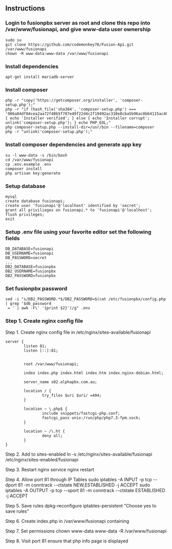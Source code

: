 ## Instructions

### Login to fusionpbx server as root and clone this repo into /var/www/fusionapi, and give www-data user ownership
```
sudo su
git clone https://github.com/codemonkey76/Fusion-Api.git /var/www/fusionapi
chown -R www-data:www-data /var/www/fusionapi
```

### Install dependencies
```
apt-get install mariadb-server
```

### Install composer
```
php -r "copy('https://getcomposer.org/installer', 'composer-setup.php');"
php -r "if (hash_file('sha384', 'composer-setup.php') === '906a84df04cea2aa72f40b5f787e49f22d4c2f19492ac310e8cba5b96ac8b64115ac402c8cd292b8a03482574915d1a8') { echo 'Installer verified'; } else { echo 'Installer corrupt'; unlink('composer-setup.php'); } echo PHP_EOL;"
php composer-setup.php --install-dir=/usr/bin --filename=composer
php -r "unlink('composer-setup.php');"
```

### Install composer dependencies and generate app key
```
su -l www-data -s /bin/bash
cd /var/www/fusionapi
cp .env.example .env
composer install
php artisan key:generate
```

### Setup database
```
mysql
create database fusionapi;
create user 'fusionapi'@'localhost' identified by 'secret';
grant all privilieges on fusionapi.* to 'fusionapi'@'localhost';
flush privileges;
exit
```

### Setup .env file using your favorite editor set the following fields
```
DB_DATABASE=fusionapi
DB_USERNAME=fusionapi
DB_PASSWORD=secret
...
DB2_DATABASE=fusionpbx
DB2_USERNAME=fusionpbx
DB2_PASSWORD=fusionpbx
```

### Set fusionpbx password
```
sed -i "s/DB2_PASSWORD.*$/DB2_PASSWORD=$(cat /etc/fusionpbx/config.php | grep '$db_password
 = ' | awk -F\' '{print $2}')/g" .env
```

### Step 1. Create nginx config file
Step 1. Create nginx config file in /etc/nginx/sites-available/fusionapi
```
server {
        listen 81;
        listen [::]:81;


        root /var/www/fusionapi;

        index index.php index.html index.htm index.nginx-debian.html;

        server_name s02.alphapbx.com.au;

        location / {
                try_files $uri $uri/ =404;
        }

        location ~ \.php$ {
                include snippets/fastcgi-php.conf;
                fastcgi_pass unix:/run/php/php7.3-fpm.sock;
        }

        location ~ /\.ht {
                deny all;
        }
}
```

Step 2. Add to sites-enabled
ln -s /etc/nginx/sites-available/fusionapi /etc/nginx/sites-enabled/fusionapi

Step 3. Restart nginx
service nginx restart

Step 4. Allow port 81 through IP Tables
sudo iptables -A INPUT -p tcp --dport 81 -m conntrack --ctstate NEW,ESTABLISHED -j ACCEPT
sudo iptables -A OUTPUT -p tcp --sport 81 -m conntrack --ctstate ESTABLISHED -j ACCEPT

Step 5. Save rules
dpkg-reconfigure iptables-persistent
"Choose yes to save rules"

Step 6. Create index.php in /var/www/fusionapi containing
<?php
phpinfo();
?>

Step 7. Set permissions
chown www-data www-data -R /var/www/fusionapi

Step 8. Visit port 81 ensure that php info page is displayed